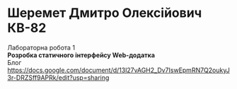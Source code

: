 # Шеремет Дмитро Олексійович КВ-82
Лабораторна робота 1  
**Розробка статичного інтерфейсу Web-додатка**  
Блог  
https://docs.google.com/document/d/13l27vAGH2_Dv7IswEpmRN7Q2oukyJ3r-DRZSff9APRk/edit?usp=sharing
